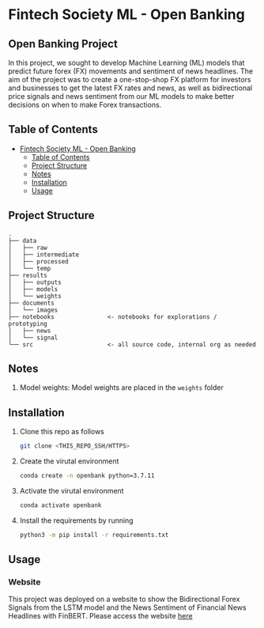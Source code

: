 # Fintech Society ML - Open Banking

## Open Banking Project
In this project, we sought to develop Machine Learning (ML) models that predict future forex (FX) movements and sentiment of news headlines. The aim of the project was to create a one-stop-shop FX platform for investors and businesses to get the latest FX rates and news, as well as bidirectional price signals and news sentiment from our ML models to make better decisions on when to make Forex transactions.


## Table of Contents

- [Fintech Society ML - Open Banking](#fintech-society-ml---open-banking)
  - [Table of Contents](#table-of-contents)
  - [Project Structure](#project-structure)
  - [Notes](#notes)
  - [Installation](#installation)
  - [Usage](#usage)

## Project Structure

```
.
├── data
│   ├── raw
│   ├── intermediate
│   ├── processed
│   └── temp
├── results
│   ├── outputs
│   ├── models
│   └── weights
├── documents
│   └── images
├── notebooks               <- notebooks for explorations / prototyping
│   ├── news
│   └── signal
└── src                     <- all source code, internal org as needed
```

## Notes

1. Model weights:
   Model weights are placed in the `weights` folder


## Installation

1. Clone this repo as follows

    ```bash
    git clone <THIS_REPO_SSH/HTTPS> 
    ```

2. Create the virutal environment
    
    ```bash
    conda create -n openbank python=3.7.11
    ```
    
3. Activate the virutal environment 
    
    ```bash
    conda activate openbank
    ``` 
   
4. Install the requirements by running

    ```bash
    python3 -m pip install -r requirements.txt
    ```

## Usage

### Website
This project was deployed on a website to show the Bidirectional Forex Signals from the LSTM model and the News Sentiment of Financial News Headlines with FinBERT. Please access the website [here](https://nus-fintech-open-banking.netlify.app/)




